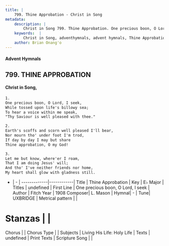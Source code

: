 ```yaml
---
title: |
    799. Thine Approbation - Christ in Song
metadata:
    description: |
        Christ in Song 799. Thine Approbation. One precious boon, O Lord, I seek, While tossed upon life's billowy sea; To hear a voice within me speak, "Thy Saviour is well pleased with thee."
    keywords:  |
        Christ in Song, adventhymnals, advent hymnals, Thine Approbation, One precious boon, O Lord, I seek. 
    author: Brian Onang'o
---
```


#### Advent Hymnals
## 799. THINE APPROBATION
####  Christ in Song,

```txt
1.
One precious boon, O Lord, I seek,
While tossed upon life's billowy sea;
To hear a voice within me speak,
"Thy Saviour is well pleased with thee."

2.
Earth's scoffs and scorn well pleased I'll bear,
Nor mourn tho' under foot I'm trod,
If day by day I may but share
Thine approbation, O my God!

3.
Let me but know, where'er I roam,
That I am doing Jesus' will;
And tho' I've neither friends nor home,
My heart shall glow with gladness still.

```

- |   -  |
-------------|------------|
Title | Thine Approbation |
Key | E♭ Major |
Titles | undefined |
First Line | One precious boon, O Lord, I seek |
Author | Fitch
Year | 1908
Composer| L. Mason |
Hymnal|  - |
Tune| UXBRIDGE |
Metrical pattern | |
# Stanzas |  |
Chorus |  |
Chorus Type |  |
Subjects | Living His Life: Holy Life |
Texts | undefined |
Print Texts | 
Scripture Song |  |
    
